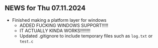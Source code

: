 ## NEWS for Thu 07.11.2024

* Finished making a platform layer for windows
    * ADDED FUCKING WINDOWS SUPPORT!!!!!
    * IT ACTUALLY KINDA WORKS!!!!!!!!
    * Updated .gitignore to include temporary files such as `log.txt` or `test.c`
